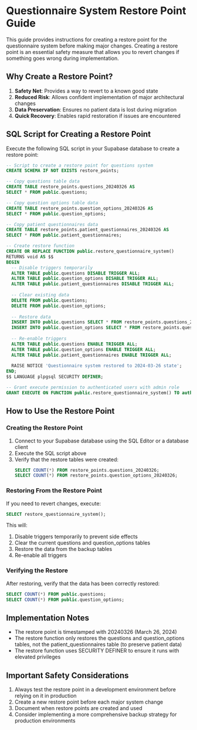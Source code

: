 # Questionnaire System Restore Point Guide

This guide provides instructions for creating a restore point for the questionnaire system before making major changes. Creating a restore point is an essential safety measure that allows you to revert changes if something goes wrong during implementation.

## Why Create a Restore Point?

1. **Safety Net**: Provides a way to revert to a known good state
2. **Reduced Risk**: Allows confident implementation of major architectural changes
3. **Data Preservation**: Ensures no patient data is lost during migration
4. **Quick Recovery**: Enables rapid restoration if issues are encountered

## SQL Script for Creating a Restore Point

Execute the following SQL script in your Supabase database to create a restore point:

```sql
-- Script to create a restore point for questions system
CREATE SCHEMA IF NOT EXISTS restore_points;

-- Copy questions table data
CREATE TABLE restore_points.questions_20240326 AS 
SELECT * FROM public.questions;

-- Copy question options table data
CREATE TABLE restore_points.question_options_20240326 AS 
SELECT * FROM public.question_options;

-- Copy patient questionnaires data
CREATE TABLE restore_points.patient_questionnaires_20240326 AS 
SELECT * FROM public.patient_questionnaires;

-- Create restore function
CREATE OR REPLACE FUNCTION public.restore_questionnaire_system()
RETURNS void AS $$
BEGIN
  -- Disable triggers temporarily
  ALTER TABLE public.questions DISABLE TRIGGER ALL;
  ALTER TABLE public.question_options DISABLE TRIGGER ALL;
  ALTER TABLE public.patient_questionnaires DISABLE TRIGGER ALL;
  
  -- Clear existing data
  DELETE FROM public.questions;
  DELETE FROM public.question_options;
  
  -- Restore data
  INSERT INTO public.questions SELECT * FROM restore_points.questions_20240326;
  INSERT INTO public.question_options SELECT * FROM restore_points.question_options_20240326;
  
  -- Re-enable triggers
  ALTER TABLE public.questions ENABLE TRIGGER ALL;
  ALTER TABLE public.question_options ENABLE TRIGGER ALL;
  ALTER TABLE public.patient_questionnaires ENABLE TRIGGER ALL;
  
  RAISE NOTICE 'Questionnaire system restored to 2024-03-26 state';
END;
$$ LANGUAGE plpgsql SECURITY DEFINER;

-- Grant execute permission to authenticated users with admin role
GRANT EXECUTE ON FUNCTION public.restore_questionnaire_system() TO authenticated;
```

## How to Use the Restore Point

### Creating the Restore Point

1. Connect to your Supabase database using the SQL Editor or a database client
2. Execute the SQL script above
3. Verify that the restore tables were created:
   ```sql
   SELECT COUNT(*) FROM restore_points.questions_20240326;
   SELECT COUNT(*) FROM restore_points.question_options_20240326;
   ```

### Restoring From the Restore Point

If you need to revert changes, execute:

```sql
SELECT restore_questionnaire_system();
```

This will:
1. Disable triggers temporarily to prevent side effects
2. Clear the current questions and question_options tables
3. Restore the data from the backup tables
4. Re-enable all triggers

### Verifying the Restore

After restoring, verify that the data has been correctly restored:

```sql
SELECT COUNT(*) FROM public.questions;
SELECT COUNT(*) FROM public.question_options;
```

## Implementation Notes

- The restore point is timestamped with 20240326 (March 26, 2024)
- The restore function only restores the questions and question_options tables, not the patient_questionnaires table (to preserve patient data)
- The restore function uses SECURITY DEFINER to ensure it runs with elevated privileges

## Important Safety Considerations

1. Always test the restore point in a development environment before relying on it in production
2. Create a new restore point before each major system change
3. Document when restore points are created and used
4. Consider implementing a more comprehensive backup strategy for production environments